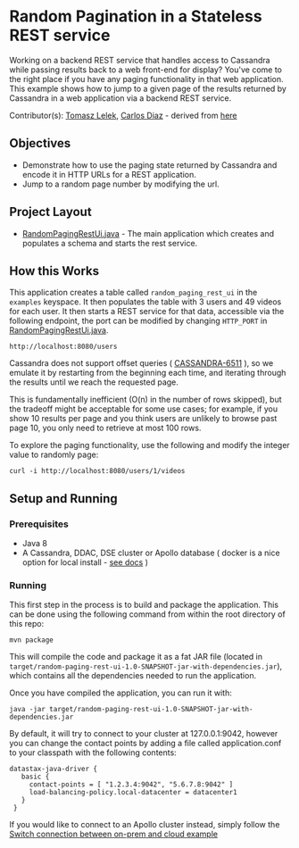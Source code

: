# Random Pagination in a Stateless REST service
Working on a backend REST service that handles access to Cassandra while passing results back to a web front-end for display? You've come to the right place if you have any paging functionality in that web application. This example shows how to jump to a given page of the results returned by Cassandra in a web application via a backend REST service.


Contributor(s): [Tomasz Lelek](https://github.com/tomekl007), [Carlos Diaz](https://github.com/crdiaz324) - derived from [here](https://github.com/datastax/java-driver/blob/4.x/examples/src/main/java/com/datastax/oss/driver/examples/paging/RandomPagingRestUi.java)

## Objectives
* Demonstrate how to use the paging state returned by Cassandra and encode it in HTTP URLs for a REST application.  
* Jump to a random page number by modifying the url.
   

## Project Layout
* [RandomPagingRestUi.java](/src/main/java/com/datastax/examples/RandomPagingRestUi.java) - The main application which creates and populates a schema and starts the rest service.


## How this Works
This application creates a table called `random_paging_rest_ui` in the `examples` keyspace. It then populates the table with 3 users and 49 videos for each user. It then starts a REST service for that data, accessible via the following endpoint, the port can be modified by changing `HTTP_PORT` in [RandomPagingRestUi.java](/src/main/java/com/datastax/examples/RandomPagingRestUi.java).

`http://localhost:8080/users`
 
Cassandra does not support offset queries ( [CASSANDRA-6511](https://issues.apache.org/jira/browse/CASSANDRA-6511) ), so we emulate it by restarting from the beginning each time, and iterating through the results until we reach the requested page. 

This is fundamentally inefficient (O(n) in the number of rows skipped), but the tradeoff might be
acceptable for some use cases; for example, if you show 10 results per page and you think users
are unlikely to browse past page 10, you only need to retrieve at most 100 rows.

To explore the paging functionality, use the following and modify the integer value to randomly page:

`curl -i http://localhost:8080/users/1/videos`

## Setup and Running

### Prerequisites
* Java 8
* A Cassandra, DDAC, DSE cluster or Apollo database ( docker is a nice option for local install - [see docs](https://docs.datastax.com/en/docker/doc/docker/dockerQuickStart.html) )

### Running
This first step in the process is to build and package the application.  This can be done using the following command from within the root directory of this repo:

`mvn package`

This will compile the code and package it as a fat JAR file (located in `target/random-paging-rest-ui-1.0-SNAPSHOT-jar-with-dependencies.jar`), which contains all the dependencies needed to run the application.

Once you have compiled the application, you can run it with:

`java -jar target/random-paging-rest-ui-1.0-SNAPSHOT-jar-with-dependencies.jar`

By default, it will try to connect to your cluster at 127.0.0.1:9042, however you can change the contact points by adding a file called application.conf to your classpath with the following contents:

```
datastax-java-driver {
   basic {
     contact-points = [ "1.2.3.4:9042", "5.6.7.8:9042" ]
     load-balancing-policy.local-datacenter = datacenter1
   }
 }
 ```

If you would like to connect to an Apollo cluster instead, simply follow the [Switch connection between on-prem and cloud example](https://github.com/DataStax-Examples/switch-connection-java)
